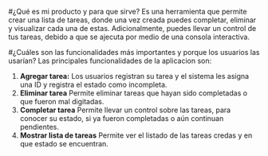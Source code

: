 #¿Qué es mi producto y para que sirve?
Es una herramienta que permite crear una lista de tareas, donde una vez creada puedes completar, eliminar y visualizar cada una de estas. Adicionalmente, puedes llevar un control de tus tareas, debido a que se ajecuta por medio de una consola interactiva.

#¿Cuáles son las funcionalidades más importantes y porque los usuarios las usarían?
Las principales funcionalidades de la aplicacion son:
1. **Agregar tarea:** Los usuarios registran su tarea y el sistema les asigna una ID y registra el estado como incompleta.
2. **Eliminar tarea** Permite eliminar tareas que hayan sido completadas o que fueron mal digitadas.
3. **Completar tarea** Permite llevar un control sobre las tareas, para conocer su estado, si ya fueron completadas o aún continuan pendientes.
4. **Mostrar lista de tareas** Permite ver el listado de las tareas credas y en que estado se encuentran.